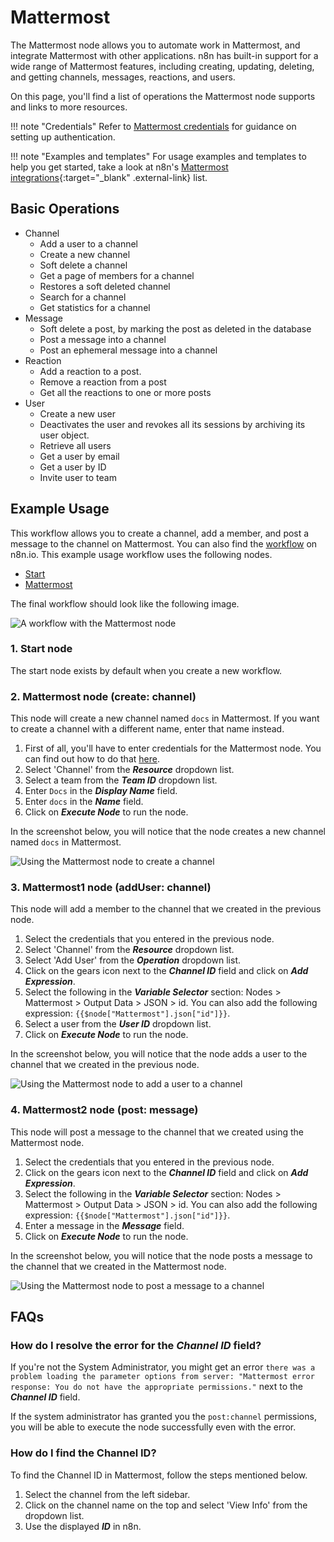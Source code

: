 # Mattermost

The Mattermost node allows you to automate work in Mattermost, and integrate Mattermost with other applications. n8n has built-in support for a wide range of Mattermost features, including creating, updating, deleting, and getting channels, messages, reactions, and users.

On this page, you'll find a list of operations the Mattermost node supports and links to more resources.

!!! note "Credentials"
    Refer to [Mattermost credentials](https://docs.n8n.io/integrations/builtin/credentials/mattermost/) for guidance on setting up authentication. 

!!! note "Examples and templates"
    For usage examples and templates to help you get started, take a look at n8n's [Mattermost integrations](https://n8n.io/integrations/mattermost/){:target="_blank" .external-link} list.


## Basic Operations

* Channel
    * Add a user to a channel
    * Create a new channel
    * Soft delete a channel
    * Get a page of members for a channel
    * Restores a soft deleted channel
    * Search for a channel
    * Get statistics for a channel
* Message
    * Soft delete a post, by marking the post as deleted in the database
    * Post a message into a channel
    * Post an ephemeral message into a channel
* Reaction
    * Add a reaction to a post.
    * Remove a reaction from a post
    * Get all the reactions to one or more posts
* User
    * Create a new user
    * Deactivates the user and revokes all its sessions by archiving its user object.
    * Retrieve all users
    * Get a user by email
    * Get a user by ID
    * Invite user to team

## Example Usage

This workflow allows you to create a channel, add a member, and post a message to the channel on Mattermost. You can also find the [workflow](https://n8n.io/workflows/832) on n8n.io. This example usage workflow uses the following nodes.
- [Start](/integrations/builtin/core-nodes/n8n-nodes-base.start/)
- [Mattermost]()

The final workflow should look like the following image.

![A workflow with the Mattermost node](/_images/integrations/builtin/app-nodes/mattermost/workflow.png)

### 1. Start node

The start node exists by default when you create a new workflow.

### 2. Mattermost node (create: channel)

This node will create a new channel named `docs` in Mattermost. If you want to create a channel with a different name, enter that name instead.

1. First of all, you'll have to enter credentials for the Mattermost node. You can find out how to do that [here](/integrations/builtin/credentials/mattermost/).
2. Select 'Channel' from the ***Resource*** dropdown list.
3. Select a team from the ***Team ID*** dropdown list.
4. Enter `Docs` in the ***Display Name*** field.
5. Enter `docs` in the ***Name*** field.
6. Click on ***Execute Node*** to run the node.

In the screenshot below, you will notice that the node creates a new channel named `docs` in Mattermost.

![Using the Mattermost node to create a channel](/_images/integrations/builtin/app-nodes/mattermost/mattermost_node.png)

### 3. Mattermost1 node (addUser: channel)

This node will add a member to the channel that we created in the previous node.

1. Select the credentials that you entered in the previous node.
2. Select 'Channel' from the ***Resource*** dropdown list.
3. Select 'Add User' from the ***Operation*** dropdown list.
4. Click on the gears icon next to the ***Channel ID*** field and click on ***Add Expression***.
5. Select the following in the ***Variable Selector*** section: Nodes > Mattermost > Output Data > JSON > id. You can also add the following expression: `{{$node["Mattermost"].json["id"]}}`.
6. Select a user from the ***User ID*** dropdown list.
7. Click on ***Execute Node*** to run the node.

In the screenshot below, you will notice that the node adds a user to the channel that we created in the previous node.

![Using the Mattermost node to add a user to a channel](/_images/integrations/builtin/app-nodes/mattermost/mattermost1_node.png)

### 4. Mattermost2 node (post: message)

This node will post a message to the channel that we created using the Mattermost node.

1. Select the credentials that you entered in the previous node.
2. Click on the gears icon next to the ***Channel ID*** field and click on ***Add Expression***.
3. Select the following in the ***Variable Selector*** section: Nodes > Mattermost > Output Data > JSON > id. You can also add the following expression: `{{$node["Mattermost"].json["id"]}}`.
4. Enter a message in the ***Message*** field.
5. Click on ***Execute Node*** to run the node.

In the screenshot below, you will notice that the node posts a message to the channel that we created in the Mattermost node.

![Using the Mattermost node to post a message to a channel](/_images/integrations/builtin/app-nodes/mattermost/mattermost2_node.png)

## FAQs

### How do I resolve the error for the ***Channel ID*** field?

If you're not the System Administrator, you might get an error `there was a problem loading the parameter options from server: "Mattermost error response: You do not have the appropriate permissions."` next to the ***Channel ID*** field.

If the system administrator has granted you the `post:channel` permissions, you will be able to execute the node successfully even with the error.

### How do I find the Channel ID?

To find the Channel ID in Mattermost, follow the steps mentioned below.

1. Select the channel from the left sidebar.
2. Click on the channel name on the top and select 'View Info' from the dropdown list.
3. Use the displayed ***ID*** in n8n.




